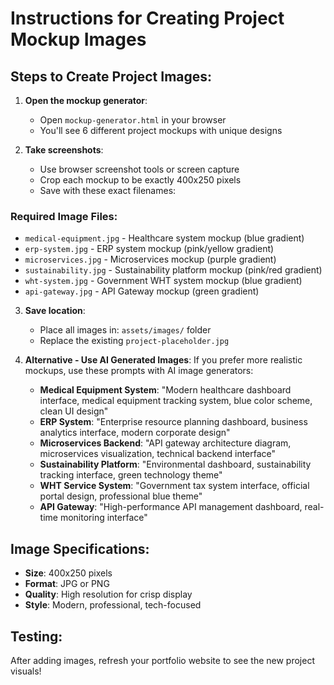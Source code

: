 # Instructions for Creating Project Mockup Images

## Steps to Create Project Images:

1. **Open the mockup generator**:
   - Open `mockup-generator.html` in your browser
   - You'll see 6 different project mockups with unique designs

2. **Take screenshots**:
   - Use browser screenshot tools or screen capture
   - Crop each mockup to be exactly 400x250 pixels
   - Save with these exact filenames:

### Required Image Files:
- `medical-equipment.jpg` - Healthcare system mockup (blue gradient)
- `erp-system.jpg` - ERP system mockup (pink/yellow gradient)
- `microservices.jpg` - Microservices mockup (purple gradient)
- `sustainability.jpg` - Sustainability platform mockup (pink/red gradient)
- `wht-system.jpg` - Government WHT system mockup (blue gradient)
- `api-gateway.jpg` - API Gateway mockup (green gradient)

3. **Save location**:
   - Place all images in: `assets/images/` folder
   - Replace the existing `project-placeholder.jpg`

4. **Alternative - Use AI Generated Images**:
   If you prefer more realistic mockups, use these prompts with AI image generators:

   - **Medical Equipment System**: "Modern healthcare dashboard interface, medical equipment tracking system, blue color scheme, clean UI design"
   - **ERP System**: "Enterprise resource planning dashboard, business analytics interface, modern corporate design"
   - **Microservices Backend**: "API gateway architecture diagram, microservices visualization, technical backend interface"
   - **Sustainability Platform**: "Environmental dashboard, sustainability tracking interface, green technology theme"
   - **WHT Service System**: "Government tax system interface, official portal design, professional blue theme"
   - **API Gateway**: "High-performance API management dashboard, real-time monitoring interface"

## Image Specifications:
- **Size**: 400x250 pixels
- **Format**: JPG or PNG
- **Quality**: High resolution for crisp display
- **Style**: Modern, professional, tech-focused

## Testing:
After adding images, refresh your portfolio website to see the new project visuals!
